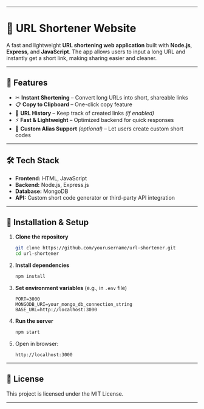 
---

# 🔗 URL Shortener Website

A fast and lightweight **URL shortening web application** built with **Node.js**, **Express**, and **JavaScript**.
The app allows users to input a long URL and instantly get a short link, making sharing easier and cleaner.

---

## 🌟 Features

* ✂ **Instant Shortening** – Convert long URLs into short, shareable links
* 📋 **Copy to Clipboard** – One-click copy feature
* 📜 **URL History** – Keep track of created links *(if enabled)*
* ⚡ **Fast & Lightweight** – Optimized backend for quick responses
* 🔐 **Custom Alias Support** *(optional)* – Let users create custom short codes

---

## 🛠 Tech Stack

* **Frontend:** HTML, JavaScript
* **Backend:** Node.js, Express.js
* **Database:** MongoDB 
* **API:** Custom short code generator or third-party API integration

---

## 🚀 Installation & Setup

1. **Clone the repository**

   ```bash
   git clone https://github.com/yourusername/url-shortener.git
   cd url-shortener
   ```
2. **Install dependencies**

   ```bash
   npm install
   ```
3. **Set environment variables** (e.g., in `.env` file)

   ```env
   PORT=3000
   MONGODB_URI=your_mongo_db_connection_string
   BASE_URL=http://localhost:3000
   ```
4. **Run the server**

   ```bash
   npm start
   ```
5. Open in browser:

   ```
   http://localhost:3000
   ```


---

## 📜 License

This project is licensed under the MIT License.

---

